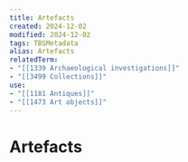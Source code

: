 ```yaml
---
title: Artefacts
created: 2024-12-02
modified: 2024-12-02
tags: TBSMetadata
alias: Artefacts
relatedTerm:
- "[[1339 Archaeological investigations]]"
- "[[3499 Collections]]"
use:
- "[[1181 Antiques]]"
- "[[1473 Art objects]]"
---
```

# Artefacts
